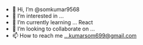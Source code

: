 - 👋 Hi, I’m @somkumar9568
- 👀 I’m interested in ...
- 🌱 I’m currently learning ... React 
- 💞️ I’m looking to collaborate on ...
- 📫 How to reach me ...kumarsom699@gmail.com

<!---
somkumar9568/somkumar9568 is a ✨ special ✨ repository because its `README.md` (this file) appears on your GitHub profile.
You can click the Preview link to take a look at your changes.
--->
